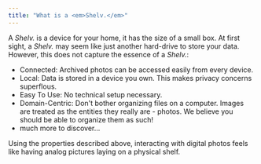 ```yaml
---
title: "What is a <em>Shelv.</em>"
---
```

A _Shelv._ is a device for your home, it has the size of a small box.
At first sight, a _Shelv._ may seem like just another hard-drive to store your data. However, this does not capture the essence of a _Shelv._:

<ul class="list list-disc list-inside">

 <li>Connected: Archived photos can be accessed easily from every device.</li>
 <li>Local: Data is stored in a device you own. This makes privacy concerns superflous.</li>
 <li>Easy To Use: No technical setup necessary.</li>
 <li>Domain-Centric: Don't bother organizing files on a computer. Images are treated as the entities they really are - photos. We believe you should be able to organize them as such!</li>
 <li>much more to discover...</li>

</ul>
Using the properties described above, interacting with digital photos feels like having analog pictures laying on a physical shelf.